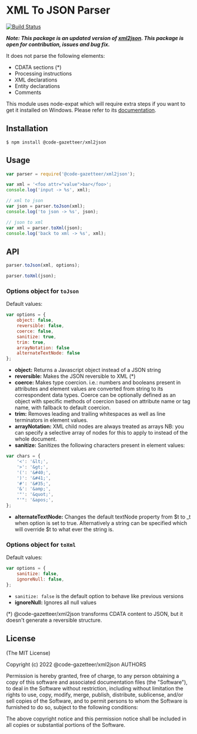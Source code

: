 # XML To JSON Parser

[![Build Status](https://travis-ci.org/buglabs/node-xml2json.svg?branch=master)](https://travis-ci.org/buglabs/node-xml2json)

_**Note: This package is an updated version of [xml2json](https://github.com/buglabs/node-xml2json/). This package is open for contribution, issues and bug fix.**_

It does not parse the following elements:

-   CDATA sections (\*)
-   Processing instructions
-   XML declarations
-   Entity declarations
-   Comments

This module uses node-expat which will require extra steps if you want to get it installed on Windows. Please
refer to its [documentation](https://github.com/astro/node-expat/blob/master/README.md#windows).

## Installation

```
$ npm install @code-gazetteer/xml2json
```

## Usage

```javascript
var parser = require('@code-gazetteer/xml2json');

var xml = '<foo attr="value">bar</foo>';
console.log('input -> %s', xml);

// xml to json
var json = parser.toJson(xml);
console.log('to json -> %s', json);

// json to xml
var xml = parser.toXml(json);
console.log('back to xml -> %s', xml);
```

## API

```javascript
parser.toJson(xml, options);
```

```javascript
parser.toXml(json);
```

### Options object for `toJson`

Default values:

```javascript
var options = {
    object: false,
    reversible: false,
    coerce: false,
    sanitize: true,
    trim: true,
    arrayNotation: false
    alternateTextNode: false
};
```

-   **object:** Returns a Javascript object instead of a JSON string
-   **reversible:** Makes the JSON reversible to XML (\*)
-   **coerce:** Makes type coercion. i.e.: numbers and booleans present in attributes and element values are converted from string to its correspondent data types. Coerce can be optionally defined as an object with specific methods of coercion based on attribute name or tag name, with fallback to default coercion.
-   **trim:** Removes leading and trailing whitespaces as well as line terminators in element values.
-   **arrayNotation:** XML child nodes are always treated as arrays NB: you can specify a selective array of nodes for this to apply to instead of the whole document.
-   **sanitize:** Sanitizes the following characters present in element values:

```javascript
var chars = {
    '<': '&lt;',
    '>': '&gt;',
    '(': '&#40;',
    ')': '&#41;',
    '#': '&#35;',
    '&': '&amp;',
    '"': '&quot;',
    "'": '&apos;',
};
```

-   **alternateTextNode:** Changes the default textNode property from $t to \_t when option is set to true. Alternatively a string can be specified which will override $t to what ever the string is.

### Options object for `toXml`

Default values:

```javascript
var options = {
    sanitize: false,
    ignoreNull: false,
};
```

-   `sanitize: false` is the default option to behave like previous versions
-   **ignoreNull:** Ignores all null values

(\*) @code-gazetteer/xml2json transforms CDATA content to JSON, but it doesn't generate a reversible structure.

## License

(The MIT License)

Copyright (c) 2022 @code-gazetteer/xml2json AUTHORS

Permission is hereby granted, free of charge, to any person obtaining a copy
of this software and associated documentation files (the "Software"), to
deal in the Software without restriction, including without limitation the
rights to use, copy, modify, merge, publish, distribute, sublicense, and/or
sell copies of the Software, and to permit persons to whom the Software is
furnished to do so, subject to the following conditions:

The above copyright notice and this permission notice shall be included in
all copies or substantial portions of the Software.
